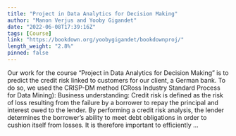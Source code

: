 ```yaml
---
title: "Project in Data Analytics for Decision Making"
author: "Manon Verjus and Yooby Gigandet"
date: "2022-06-08T17:39:16Z"
tags: [Course]
link: "https://bookdown.org/yoobygigandet/bookdownproj/"
length_weight: "2.8%"
pinned: false
---
```


Our work for the course “Project in Data Analytics for Decision Making” is to predict the credit risk linked to customers for our client, a German bank. To do so, we used the CRISP-DM method (CRoss Industry Standard Process for Data Mining): Business understanding: Credit risk is defined as the risk of loss resulting from the failure by a borrower to repay the principal and interest owed to the lender. By performing a credit risk analysis, the lender determines the borrower’s ability to meet debt obligations in order to cushion itself from losses. It is therefore important to efficiently ...
